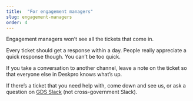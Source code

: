 ```yaml
---
title:  "For engagement managers"
slug: engagement-managers
order: 4
---
```


Engagement managers won’t see all the tickets that come in.

Every ticket should get a response within a day. People really appreciate a quick response though. You can’t be too quick.

If you take a conversation to another channel, leave a note on the ticket so that everyone else in Deskpro knows what’s up.

If there’s a ticket that you need help with, come down and see us, or ask a question on [GDS Slack](https://govuk.slack.com/messages/govuk-notify) (not cross-government Slack).
